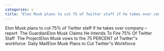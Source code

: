 ```yaml
---
categories: c
title: "Elon Musk plans to cut 75 of Twitter staff if he takes over company – report  The Guardian"
---
```

Elon Musk plans to cut 75% of Twitter staff if he takes over company – report&nbsp;&nbsp;The GuardianElon Musk Claims He Intends To Fire 75% Of Twitter Staff&nbsp;&nbsp;The ProjectElon Musk vows to fire 75 PERCENT of Twitter"s workforce&nbsp;&nbsp;Daily MailElon Musk Plans to Cut Twitter"s Workforce